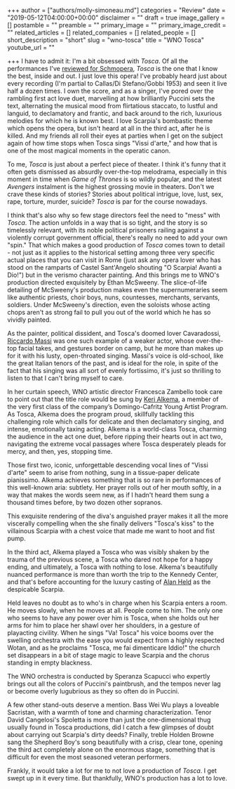 +++
author = ["authors/molly-simoneau.md"]
categories = "Review"
date = "2019-05-12T04:00:00+00:00"
disclaimer = ""
draft = true
image_gallery = []
postamble = ""
preamble = ""
primary_image = ""
primary_image_credit = ""
related_articles = []
related_companies = []
related_people = []
short_description = "short"
slug = "wno-tosca"
title = "WNO Tosca"
youtube_url = ""

+++
I have to admit it: I'm a bit obsessed with _Tosca_. Of all the performances I've [reviewed for Schmopera](/authors/molly-simoneau/), _Tosca_ is the one that I know the best, inside and out. I just love this opera! I've probably heard just about every recording (I'm partial to Callas/Di Stefano/Gobbi 1953) and seen it live half a dozen times. I own the score, and as a singer, I've pored over the rambling first act love duet, marvelling at how brilliantly Puccini sets the text, alternating the musical mood from flirtatious staccato, to lustful and languid, to declamatory and frantic, and back around to the rich, luxurious melodies for which he is known best. I love Scarpia's bombastic theme which opens the opera, but isn't heard at all in the third act, after he is killed. And my friends all roll their eyes at parties when I get on the subject again of how time stops when Tosca sings "Vissi d'arte," and how that is one of the most magical moments in the operatic canon.

To me, _Tosca_ is just about a perfect piece of theater. I think it's funny that it often gets dismissed as absurdly over-the-top melodrama, especially in this moment in time when _Game of Thrones_ is so wildly popular, and the latest _Avengers_ instalment is the highest grossing movie in theaters. Don't we crave these kinds of stories? Stories about political intrigue, love, lust, sex, rape, torture, murder, suicide? _Tosca_ is par for the course nowadays.

I think that's also why so few stage directors feel the need to "mess" with _Tosca_. The action unfolds in a way that is so tight, and the story is so timelessly relevant, with its noble political prisoners railing against a violently corrupt government official, there's really no need to add your own "spin." That which makes a good production of _Tosca_ comes town to detail - not just as it applies to the historical setting among three very specific actual places that you can visit in Rome (just ask any opera lover who has stood on the ramparts of Castel Sant'Angelo shouting "O Scarpia! Avanti a Dio!") but in the verismo character painting. And this brings me to WNO's production directed exquisitely by Ethan McSweeny. The slice-of-life detailing of McSweeny's production makes even the supernumeraries seem like authentic priests, choir boys, nuns, countesses, merchants, servants, soldiers. Under McSweeny's direction, even the soloists whose acting chops aren't as strong fail to pull you out of the world which he has so vividly painted.

As the painter, political dissident, and Tosca's doomed lover Cavaradossi, [Riccardo Massi](/scene/people/riccardo-massi/) was one such example of a weaker actor, whose over-the-top facial takes, and gestures border on camp, but he more than makes up for it with his lusty, open-throated singing. Massi's voice is old-school, like the great Italian tenors of the past, and is ideal for the role, in spite of the fact that his singing was all sort of evenly fortissimo, it's just so thrilling to listen to that I can't bring myself to care.

In her curtain speech, WNO artistic director Francesca Zambello took care to point out that the title role would be sung by [Keri Alkema](/talking-with-singers-keri-alkema/), a member of the very first class of the company’s Domingo-Cafritz Young Artist Program. As Tosca, Alkema does the program proud, skillfully tackling this challenging role which calls for delicate and then declamatory singing, and intense, emotionally taxing acting. Alkema is a world-class Tosca, charming the audience in the act one duet, before ripping their hearts out in act two, navigating the extreme vocal passages where Tosca desperately pleads for mercy, and then, yes, stopping time.

Those first two, iconic, unforgettable descending vocal lines of "Vissi d'arte" seem to arise from nothing, sung in a tissue-paper delicate pianissimo. Alkema achieves something that is so rare in performances of this well-known aria: subtlety. Her prayer rolls out of her mouth softly, in a way that makes the words seem new, as if I hadn't heard them sung a thousand times before, by two dozen other sopranos.

This exquisite rendering of the diva's anguished prayer makes it all the more viscerally compelling when the she finally delivers "Tosca's kiss" to the villainous Scarpia with a chest voice that made me want to hoot and fist pump.

In the third act, Alkema played a Tosca who was visibly shaken by the trauma of the previous scene, a Tosca who dared not hope for a happy ending, and ultimately, a Tosca with nothing to lose. Alkema's beautifully nuanced performance is more than worth the trip to the Kennedy Center, and that's before accounting for the luxury casting of [Alan Held](/scene/people/alan-held/) as the despicable Scarpia.

Held leaves no doubt as to who's in charge when his Scarpia enters a room. He moves slowly, when he moves at all. People come to him. The only one who seems to have any power over him is Tosca, when she holds out her arms for him to place her shawl over her shoulders, in a gesture of playacting civility. When he sings "Va! Tosca" his voice booms over the swelling orchestra with the ease you would expect from a highly respected Wotan, and as he proclaims "Tosca, me fai dimenticare Iddio!" the church set disappears in a bit of stage magic to leave Scarpia and the chorus standing in empty blackness.

The WNO orchestra is conducted by Speranza Scapucci who expertly brings out all the colors of Puccini's paintbrush, and the tempos never lag or become overly lugubrious as they so often do in Puccini.

A few other stand-outs deserve a mention. Bass Wei Wu plays a loveable Sacristan, with a warmth of tone and charming characterization. Tenor David Cangelosi's Spoletta is more than just the one-dimensional thug usually found in Tosca productions, did I catch a few glimpses of doubt about carrying out Scarpia's dirty deeds? Finally, treble Holden Browne sang the Shepherd Boy's song beautifully with a crisp, clear tone, opening the third act completely alone on the enormous stage, something that is difficult for even the most seasoned veteran performers.

Frankly, it would take a lot for me to not love a production of _Tosca_. I get swept up in it every time. But thankfully, WNO's production has a lot to love.